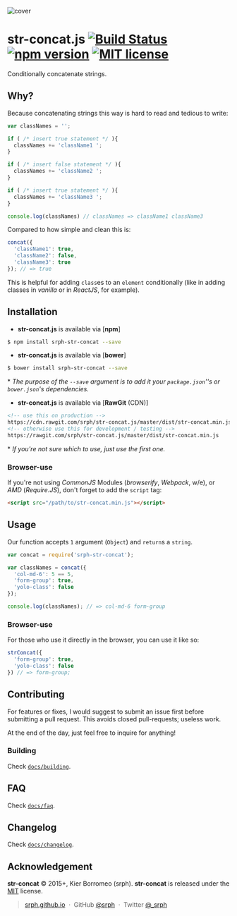 ![cover](https://cloud.githubusercontent.com/assets/5093058/6545434/14d17d92-c5c2-11e4-97fe-4517b365c3d5.png)

# str-concat.js [![Build Status](https://travis-ci.org/srph/str-concat.js.svg?branch=master)](https://travis-ci.org/srph/str-concat.js?branch=master) [![npm version](http://img.shields.io/npm/v/srph-str-concat.svg?style=flat)](https://npmjs.org/package/srph-str-concat) [![MIT license](http://img.shields.io/badge/license-MIT-brightgreen.svg)](http://opensource.org/licenses/MIT)

Conditionally concatenate strings.

## Why?

Because concatenating strings this way is hard to read and tedious to write:

```js
var classNames = '';

if ( /* insert true statement */ ){
  classNames += 'className1 ';
}

if ( /* insert false statement */ ){
  classNames += 'className2 ';
}

if ( /* insert true statement */ ){
  classNames += 'className3 ';
}

console.log(classNames) // classNames => className1 className3
```

Compared to how simple and clean this is:

```js
concat({
  'className1': true,
  'className2': false,
  'className3': true
}); // => true
```

This is helpful for adding `class`es to an `element` conditionally (like in adding classes in *vanilla* or in *ReactJS*, for example).

## Installation

- **str-concat.js** is available via [**npm**]

```bash
$ npm install srph-str-concat --save
```

- **str-concat.js** is available via [**bower**]

```bash
$ bower install srph-str-concat --save
```

\* *The purpose of the `--save` argument is to add it your `package.json`''s or `bower.json`'s dependencies.*

- **str-concat.js** is available via [**RawGit** (CDN)]

```html
<!-- use this on production -->
https://cdn.rawgit.com/srph/str-concat.js/master/dist/str-concat.min.js
<!-- otherwise use this for development / testing -->
https://rawgit.com/srph/str-concat.js/master/dist/str-concat.min.js
```

\* *If you're not sure which to use, just use the first one.*

### Browser-use

If you're not using *CommonJS* Modules (*browserify*, *Webpack*, w/e), or *AMD* (*Require.JS*), don't forget to add the `script` tag:

```html
<script src="/path/to/str-concat.min.js"></script>
```

## Usage

Our function accepts `1` argument (`Object`) and `return`s a `string`.

```js
var concat = require('srph-str-concat');

var classNames = concat({
  'col-md-6': 5 == 5,
  'form-group': true,
  'yolo-class': false
});

console.log(classNames); // => col-md-6 form-group
```

### Browser-use

For those who use it directly in the browser, you can use it like so:

```js
strConcat({
  'form-group': true,
  'yolo-class': false
}) // => form-group;
```

## Contributing

For features or fixes, I would suggest to submit an issue first before submitting a pull request. This avoids closed pull-requests; useless work.

At the end of the day, just feel free to inquire for anything!

### Building

Check [`docs/building`](https://github.com/srph/str-concat.js/blob/master/docs/building.md).

## FAQ

Check [`docs/faq`](https://github.com/srph/str-concat.js/blob/master/docs/faq.md).

## Changelog

Check [`docs/changelog`](https://github.com/srph/str-concat.js/blob/master/docs/changelog.md).

## Acknowledgement

**str-concat** © 2015+, Kier Borromeo (srph). **str-concat** is released under the [MIT](mit-license.org) license.

> [srph.github.io](http://srph.github.io) &nbsp;&middot;&nbsp;
> GitHub [@srph](https://github.com/srph) &nbsp;&middot;&nbsp;
> Twitter [@_srph](https://twitter.com/_srph)
